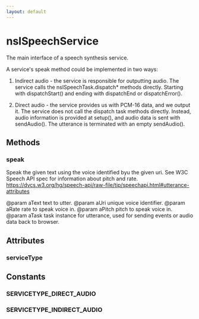```yaml
---
layout: default
---
```


# nsISpeechService #

The main interface of a speech synthesis service.

A service's speak method could be implemented in two ways:
 1. Indirect audio - the service is responsible for outputting audio.
   The service calls the nsISpeechTask.dispatch* methods directly. Starting
   with dispatchStart() and ending with dispatchEnd or dispatchError().

 2. Direct audio - the service provides us with PCM-16 data, and we output it.
   The service does not call the dispatch task methods directly. Instead,
   audio information is provided at setup(), and audio data is sent with
   sendAudio(). The utterance is terminated with an empty sendAudio().


## Methods ##

### speak ###

Speak the given text using the voice identified byu the given uri. See
W3C Speech API spec for information about pitch and rate.
https://dvcs.w3.org/hg/speech-api/raw-file/tip/speechapi.html#utterance-attributes

@param aText  text to utter.
@param aUri   unique voice identifier.
@param aRate  rate to speak voice in.
@param aPitch pitch to speak voice in.
@param aTask  task instance for utterance, used for sending events or audio
                data back to browser.


## Attributes ##

### serviceType ###

## Constants ##

### SERVICETYPE_DIRECT_AUDIO ###

### SERVICETYPE_INDIRECT_AUDIO ###
